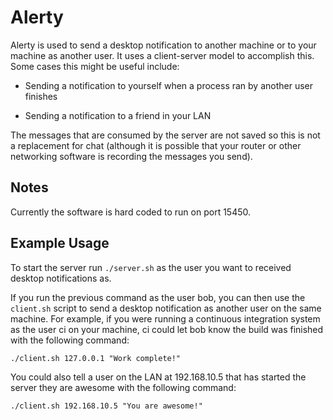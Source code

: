 # Alerty

Alerty is used to send a desktop notification to another machine or to your machine as another user. It uses a client-server model to accomplish this. Some cases this might be useful include:

* Sending a notification to yourself when a process ran by another user finishes

* Sending a notification to a friend in your LAN

The messages that are consumed by the server are not saved so this is not a replacement for chat (although it is possible that your router or other networking software is recording the messages you send).

## Notes

Currently the software is hard coded to run on port 15450.

## Example Usage

To start the server run `./server.sh` as the user you want to received desktop notifications as.

If you run the previous command as the user bob, you can then use the `client.sh` script to send a desktop notification as another user on the same machine. For example, if you were running a continuous integration system as the user ci on your machine, ci could let bob know the build was finished with the following command:

`./client.sh 127.0.0.1 "Work complete!"`

You could also tell a user on the LAN at 192.168.10.5 that has started the server they are awesome with the following command:

`./client.sh 192.168.10.5 "You are awesome!"`

